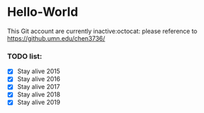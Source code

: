 # Hello-World

This Git account are currently inactive:octocat:
please reference to https://github.umn.edu/chen3736/


### TODO list:

- [x] Stay alive 2015
- [x] Stay alive 2016
- [x] Stay alive 2017
- [x] Stay alive 2018
- [x] Stay alive 2019
